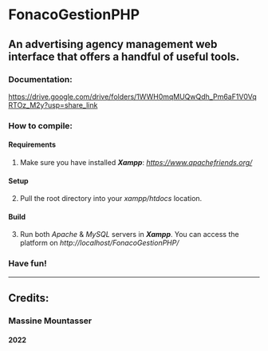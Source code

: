 # FonacoGestionPHP
An advertising agency management web interface that offers a handful of useful tools.
-----------------------------------------------------
### Documentation:
  https://drive.google.com/drive/folders/1WWH0mqMUQwQdh_Pm6aF1V0VqRTOz_M2y?usp=share_link

### How to compile:

#### Requirements
  1. Make sure you have installed ***Xampp***:
    _https://www.apachefriends.org/_

#### Setup
  2. Pull the root directory into your *xampp/htdocs* location.
    
#### Build
  3. Run both *Apache* & *MySQL* servers in ***Xampp***.
    You can access the platform on _http://localhost/FonacoGestionPHP/_
    
### Have fun!
  
-------------------------------------------------------------

## Credits:
###  Massine Mountasser
#### 2022
